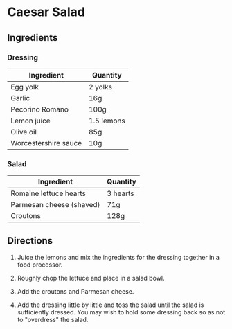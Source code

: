 # Caesar Salad

## Ingredients

### Dressing

| Ingredient | Quantity |
| --- | --- |
| Egg yolk | 2 yolks |
| Garlic | 16g |
| Pecorino Romano | 100g |
| Lemon juice | 1.5 lemons |
| Olive oil | 85g |
| Worcestershire sauce | 10g |

### Salad

| Ingredient | Quantity |
| --- | --- |
| Romaine lettuce hearts | 3 hearts |
| Parmesan cheese (shaved) | 71g |
| Croutons | 128g |


## Directions

1. Juice the lemons and mix the ingredients for the dressing together in a food
   processor.

2. Roughly chop the lettuce and place in a salad bowl.

3. Add the croutons and Parmesan cheese.

4. Add the dressing little by little and toss the salad until the salad is
   sufficiently dressed. You may wish to hold some dressing back so as not to
   "overdress" the salad.

